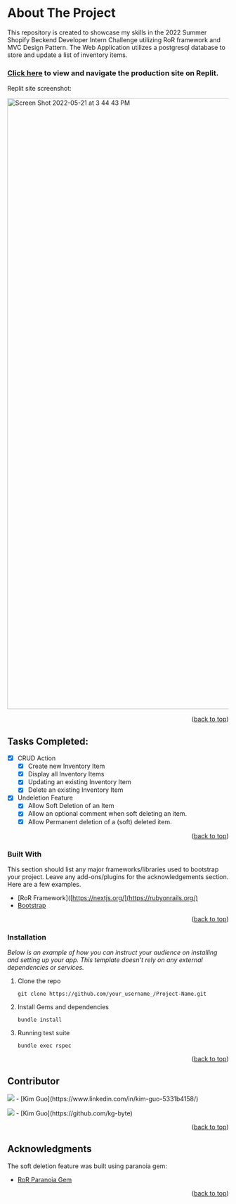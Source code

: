 
<!-- ABOUT THE PROJECT -->
# About The Project

This repository is created to showcase my skills in the 2022 Summer Shopify Beckend Developer Intern Challenge utilizing RoR framework and MVC Design Pattern. The Web Application utilizes a postgresql database to store and update a list of inventory items. 
### [Click here](https://shopifybechallenge.kg-byte.repl.co/) to view and navigate the production site on Replit. 
  
Replit site screenshot:
  
<img width="1390" alt="Screen Shot 2022-05-21 at 3 44 43 PM" src="https://user-images.githubusercontent.com/97060659/169670782-c3e13932-c482-4ad0-85eb-aad93d4b361c.png">


<p align="right">(<a href="#top">back to top</a>)</p>


## Tasks Completed:

- [x] CRUD Action
    - [x] Create new Inventory Item
    - [x] Display all Inventory Items
    - [x] Updating an existing Inventory Item
    - [x] Delete an existing Inventory Item
- [x] Undeletion Feature
    - [x] Allow Soft Deletion of an Item
    - [x] Allow an optional comment when soft deleting an item.
    - [x] Allow Permanent deletion of a (soft) deleted item.

<p align="right">(<a href="#top">back to top</a>)</p>


### Built With

This section should list any major frameworks/libraries used to bootstrap your project. Leave any add-ons/plugins for the acknowledgements section. Here are a few examples.

* [RoR Framework]([https://nextjs.org/](https://rubyonrails.org/)
* [Bootstrap](https://getbootstrap.com)

<p align="right">(<a href="#top">back to top</a>)</p>

<!-- GETTING STARTED -->

### Installation

_Below is an example of how you can instruct your audience on installing and setting up your app. This template doesn't rely on any external dependencies or services._

1. Clone the repo
   ```
   git clone https://github.com/your_username_/Project-Name.git
   ```
2. Install Gems and dependencies 
   ```
   bundle install
   ```
3. Running test suite
   ```
   bundle exec rspec
   ```


<p align="right">(<a href="#top">back to top</a>)</p>

<!-- CONTACT -->
## Contributor


<p>
  <img src="https://img.shields.io/badge/LinkedIn-0077B5?style=for-the-badge&logo=linkedin&logoColor=white" />
 - [Kim Guo](https://www.linkedin.com/in/kim-guo-5331b4158/)
</p>

<p>
  <img src="https://img.shields.io/badge/GitHub-100000?style=for-the-badge&logo=github&logoColor=white" />
 - [Kim Guo](https://github.com/kg-byte)
</p>

<p align="right">(<a href="#top">back to top</a>)</p>


<!-- ACKNOWLEDGMENTS -->
## Acknowledgments

The soft deletion feature was built using paranoia gem:

* [RoR Paranoia Gem](https://github.com/rubysherpas/paranoia)

<p align="right">(<a href="#top">back to top</a>)</p>



